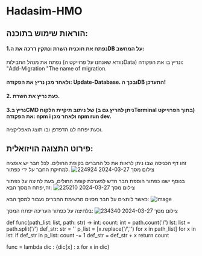 # Hadasim-HMO

## הוראות שימוש בתוכנה:
#### 1.נפתח את תוכנית השרת ונתקין דרכה את הDB על המחשב:
נפתח את מנהל החבילות (נוודא שאנחנו על פרוייקט הData) ונריץ בו את הפקודה: "Add-Migration "The name of migration.
#### ולאחר מכן נריץ את הפקודה: Update-Database. ובכך הDB התעדכן!
#### 2. כעת נריץ את השרת.
#### 3.נריץ בCMD של ניתוב תיקיית הלקוח (ניתן להריץ גם בTerminal בתוך הפרוייקט) את הפקודה: npm i ולאחר מכן npm run dev.
וכעת יפתח לנו הדפדפן ובו תוצג האפליקציה.
## פירוט התצוגה הויזואלית:
זהו דף הכניסה שבו ניתן לראות את כל החברים בקופת החולים. לכל חבר יש אופציה למחיקת החבר על ידי כפתור.
![צילום מסך 2024-03-27 224924](https://github.com/rut-kroivets/Hadasim-Home-exercise/assets/149902635/afb70d5a-75b4-45f2-934c-1ee137894492)

בנוסף ישנו כפתור הוספת חבר חדש למערכת קופת החולים, בעת לחיצה על כפתור זה,יפתח המסך הבא:
![צילום מסך 2024-03-27 225210](https://github.com/rut-kroivets/Hadasim-Home-exercise/assets/149902635/20b47826-9b69-4db4-87c9-df405fb455e5)

כאשר לוחצים על חבר מסוים מרשימת החברים נעבור למסך הבא:
![image](https://github.com/rut-kroivets/Hadasim-Home-exercise/assets/149902635/070aa597-9591-4118-9fa5-4a4a5cc75be4)


בלחיצה על כפתור העריכה יפתח המסך:
![צילום מסך 2024-03-27 234340](https://github.com/rut-kroivets/Hadasim-Home-exercise/assets/149902635/20f03a3e-4bca-4efb-9e9f-46c7473550bb)

def func(path_list: list, path: str) -> int:
    count: int = path.count('/')
    lst: list = path.split('/')
    def_str: str = ''
    p_list = [x.replace('/','') for x in path_list]
    for x in lst:
        if def_str in p_list:
            count -= 1
        def_str = def_str + x
    return count

func = lambda dic : {dic[x] : x for x in dic}










